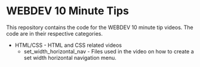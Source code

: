 # WEBDEV 10 Minute Tips
This repository contains the code for the WEBDEV 10 minute tip videos.  The code are in their respective categories.
* HTML/CSS - HTML and CSS related videos
	* set_width_horizontal_nav - Files used in the video on how to create a set width horizontal navigation menu.